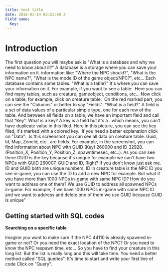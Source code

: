 ```yaml
---
title: test title
date: 2018-01-14 03:51:00 Z
Field name:
  Key: 
---
```


# Introduction
The first question you will maybe ask is "What is a database and why we need to know about it?"
A database is a storage where you can save your information on it. information like: "Where the NPC should?", "What is the NPC name?", "What is the modelID of the game object/NPC?", etc...
Each database contains some tables.
"What is a table?"
It's where you can save your information on it.
For example, if you want to see a table:
<picture>
<img src="https://cdn.discordapp.com/attachments/369829063877066752/372053253653004288/2.JPG" alt="" style="width:auto;">
</picture>
Here you can find many tables, such as creature, gameobject, conditions, etc...
Now click on a table, for example, click on creature table:
<picture>
<img src="https://cdn.discordapp.com/attachments/369829063877066752/372054036267925504/3.JPG" alt="" style="width:auto;">
</picture>
On the red marked part, you can see the "Columns" or better to say "Fields".
"What is a field?"
A field is a set of data values of a particular simple type, one for each row of the table.
And between all fields on a table, we have an important field and call that "Key".
What is a key?
A key is a field but it's a <unique filed>. which means, you can't have duplicate value in this filed.
Here in this picture, you can see the key filed, it's marked with a colored key.
<picture>
<img src="https://cdn.discordapp.com/attachments/369829063877066752/372054594022277130/10.JPG" alt="" style="width:auto;">
</picture>
If you need a better explanation click on "Data":
<picture>
<img src="https://cdn.discordapp.com/attachments/369829063877066752/372055326482235403/4.JPG" alt="" style="width:auto;">
</picture>
Is this screenshot you can see all data on creature table.
Guid, Id, Map, ZoneId, etc.. are fields.
For example, in the screenshot, you can find information about NPC with GUID (Key) 260000 and ID 32928. (Position_X, Position_Y, Position_Z, spawntimesec, etc..).
As you can see there GUID is the key because it's unique for example we can't have two NPCs with GUID 260007.
GUID and ID, Right? If you don't know just ask me.
ID and GUID both are unique numbers, ID in creature table is the NPC ID you see in-game, you can use the ID to add a new NPC for example. But what if you have more than 1000 NPCs in-game with same NPC ID? How do you want to address one of them? We use GUID to address all spawned NPCs in-game. For example, if we have 1000 NPCs in-game with same NPC ID and we want to address and delete one of them we use GUID because GUID is unique"

## Getting started with SQL codes
**Searching on a specific table**

Imagine you want to make sure if the NPC 44110 is already spawned in-game or not? Or you need the exact location of the NPC? Or you need to know the NPC respawn time, etc...
So you have to find your creature in this long list
<picture>
<img src="https://cdn.discordapp.com/attachments/369829063877066752/372057880104534026/5.JPG" alt="" style="width:auto;">
</picture>
But the list is really long and this will take time.
You need a better method called "SQL queries".
It's time to start and write your first line of code
Click on "Query".
<picture>
<img src="https://cdn.discordapp.com/attachments/369829063877066752/372058231280893953/6.JPG" alt="" style="width:auto;">
</picture>
